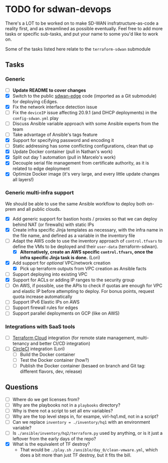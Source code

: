 # TODO for sdwan-devops

There's a LOT to be worked on to make SD-WAN insfratructure-as-code a reality first, and as streamlined as possible eventually. Feel free to add more tasks or specific sub-tasks, and put your name to some you'd like to work on.

Some of the tasks listed here relate to the `terraform-sdwan` submodule

## Tasks

### Generic

- [ ] **Update README to cover changes**
- [x] Switch to the public [sdwan-edge](https://github.com/CiscoDevNet/sdwan-edge/) code (imported as a Git submodule) for deploying cEdges.
- [x] Fix the network interface detection issue
- [ ] Fix the `deviceIP` issue affecting 20.9.1 (and DHCP deployments) in the `config-sdwan.yml` play
- [ ] Discuss Ansible variable approach with some Ansible experts from the team
- [ ] Take advantage of Ansible's tags feature
- [x] Support for specifying password and encoding it
- [ ] Static addressing has some conflicting configurations, clean that up
- [x] Update Docker container (pull in Nathan's work)
- [x] Split out day 1 automation (pull in Marcelo's work)
- [x] Decouple serial file management from certificate authority, as it is related to edge deployment
- [x] Optimize Docker image (it's very large, and every little update changes all layers!)

### Generic multi-infra support

We should be able to use the same Ansible workflow to deploy both on-prem and all public clouds.

- [x] Add generic support for bastion hosts / proxies so that we can deploy behind NAT (or firewalls) with static IPs
- [x] Create infra specific Jinja templates as necessary, with the infra name in the file name, and defined as a variable in the inventory file
- [ ] Adapt the AWS code to use the inventory approach of `control.tfvars` to define the VMs to be deployed and their `user-data` (terraform-sdwan).
  - [x] **Alternatively, create an AWS specific `control.tfvars`, once the infra specific Jinja task is done.** (Lori)
- [x] Add support for *optional* VPC/network creation
  - [x] Pick up terraform outputs from VPC creation as Ansible facts
- [ ] Support deploying into existing VPC
- [x] Support for ACLs or adding IP ranges to the security group
- [ ] On AWS, if possible, use the APIs to check if quotas are enough for VPC and elastic IP before attempting to deploy. For bonus points, request quota increase automatically
- [ ] Support IPv6 Elastic IPs on AWS
- [ ] Support firewall rules for edges
- [ ] Support parallel deployments on GCP (like on AWS)

### Integrations with SaaS tools

- [ ] [Terraform Cloud](https://app.terraform.io/) integration (for remote state management, multi-tenancy and better CI/CD integration)
- [ ] [CircleCI](https://app.circleci.com/) integration (Lori)
  - [ ] Build the Docker container
  - [ ] Test the Docker container (how?)
  - [ ] Publish the Docker container (besaed on branch and Git tag: different flavors, dev, release)

## Questions

- [ ] Where do we get licenses from?
- [ ] Why are the playbooks not in a `playbooks` directory?
- [ ] Why is there not a script to set all env variables?
- [ ] Why are the top level steps in, for exampe, virl-hq1.md, not in a script?
- [ ] Can we replace `inventory = ./inventory/hq1` with an environment variable?
- [ ] Is `./ansible/inventory/hq2/terraform.py` used by anything, or is it just a leftover from the early days of the repo?
- [x] What is the equivalent of TF destroy?
  - That would be `./play.sh /ansible/day_0/clean-vmware.yml`, which does a bit more than just TF destroy, but it fits the bill.
